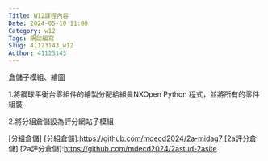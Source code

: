 ```yaml
---
Title: W12課程內容
Date: 2024-05-10 11:00
Category: w12
Tags: 網誌編寫
Slug: 41123143_w12
Author: 41123143
---
```


倉儲子模組、繪圖

<!-- PELICAN_END_SUMMARY -->

1.將鋼球平衡台零組件的繪製分配給組員NXOpen Python 程式，並將所有的零件組裝

2.將分組倉儲設為評分網站子模組

[分組倉儲]
[分組倉儲]:https://github.com/mdecd2024/2a-midag7
[2a評分倉儲]
[2a評分倉儲]:https://github.com/mdecd2024/2astud-2asite

